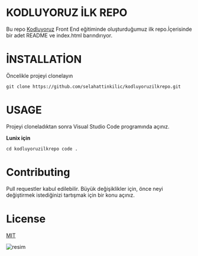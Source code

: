 # KODLUYORUZ İLK REPO
Bu repo [Kodluyoruz](https://www.kodluyoruz.org/) Front End eğitiminde oluşturduğumuz ilk repo.İçerisinde bir adet README ve index.html barındırıyor.
# İNSTALLATİON
Öncelikle projeyi clonelayın

 ``` git clone https://github.com/selahattinkilic/kodluyoruzilkrepo.git ```
# USAGE 
Projeyi cloneladıktan sonra Visual Studio Code programında açınız.

**Lunix için**

```cd kodluyoruzilkrepo code .```


# Contributing

Pull requestler kabul edilebilir. Büyük değişiklikler için, önce neyi değiştirmek istediğinizi tartışmak için bir konu açınız.

# License 

[MIT](kodluyoruzilkrepo)

![resim](ekran.png)





